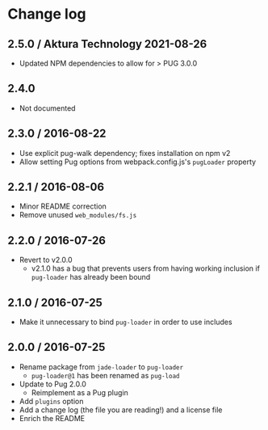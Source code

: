 # Change log

## 2.5.0 / Aktura Technology 2021-08-26

- Updated NPM dependencies to allow for > PUG 3.0.0

## 2.4.0

- Not documented


## 2.3.0 / 2016-08-22

- Use explicit pug-walk dependency; fixes installation on npm v2
- Allow setting Pug options from webpack.config.js's `pugLoader` property

## 2.2.1 / 2016-08-06

- Minor README correction
- Remove unused `web_modules/fs.js`

## 2.2.0 / 2016-07-26

- Revert to v2.0.0
  - v2.1.0 has a bug that prevents users from having working inclusion if
    `pug-loader` has already been bound

## 2.1.0 / 2016-07-25

- Make it unnecessary to bind `pug-loader` in order to use includes

## 2.0.0 / 2016-07-25

- Rename package from `jade-loader` to `pug-loader`
  - `pug-loader@1` has been renamed as `pug-load`
- Update to Pug 2.0.0
  - Reimplement as a Pug plugin
- Add `plugins` option
- Add a change log (the file you are reading!) and a license file
- Enrich the README
